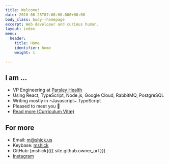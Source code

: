 ```yaml
---
title: Welcome!
date: 2018-08-25T07:00:00.000+00:00
body_class: body--homepage
excerpt: Web developer and curious human.
layout: index
menu:
  header:
    title: Home
    identifier: home
    weight: 1

---
```

## I am ...

* VP Engineering at [Parsley Health](https://www.parsleyhealth.com)
* Using React, TypeScript, Node.js, Google Cloud, RabbitMQ, PostgreSQL
* Writing mostly in ~Javascript~ TypeScript
* Pleased to meet you 👋
* [Read more (Curriculum Vitæ)](/cv/)

## For more

* Email: [m@shick.us](mailto:m@shick.us)
* Keybase: [mshick](https://keybase.io/mshick)
* GitHub: [mshick]({{ site.github.owner_url }})
* [Instagram](https://www.instagram.com/_._________._._._._._/)